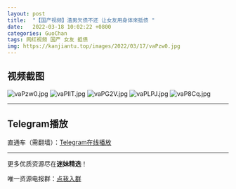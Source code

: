 ```yaml
---
layout: post
title:  "【国产视频】渣男欠债不还 让女友用身体來抵债 "
date:   2022-03-18 10:02:22 +0800
categories: GuoChan
tags: 网红视频 国产 女友 抵债
img: https://kanjiantu.top/images/2022/03/17/vaPzw0.jpg
---
```



## 视频截图

![vaPzw0.jpg](https://kanjiantu.top/images/2022/03/17/vaPzw0.jpg)
![vaPlIT.jpg](https://kanjiantu.top/images/2022/03/17/vaPlIT.jpg)
![vaPG2V.jpg](https://kanjiantu.top/images/2022/03/17/vaPG2V.jpg)
![vaPLPJ.jpg](https://kanjiantu.top/images/2022/03/17/vaPLPJ.jpg)
![vaP8Cq.jpg](https://kanjiantu.top/images/2022/03/17/vaP8Cq.jpg)

* * *
## Telegram播放

直通车（需翻墙）：[Telegram在线播放](https://t.me/mimeijingxuan/165)

* * *
更多优质资源尽在**迷妹精选**！

唯一资源电报群：[点我入群](https://t.me/mimeijingxuan)


